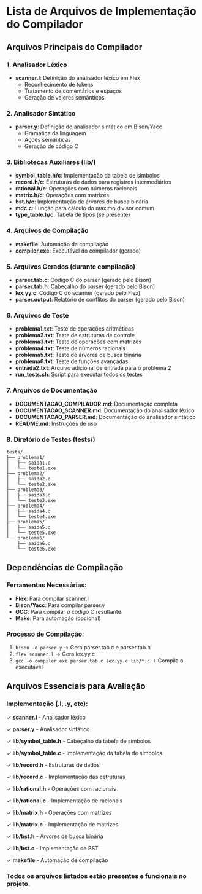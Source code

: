 # Lista de Arquivos de Implementação do Compilador

## Arquivos Principais do Compilador

### 1. Analisador Léxico
- **scanner.l**: Definição do analisador léxico em Flex
  - Reconhecimento de tokens
  - Tratamento de comentários e espaços
  - Geração de valores semânticos

### 2. Analisador Sintático
- **parser.y**: Definição do analisador sintático em Bison/Yacc
  - Gramática da linguagem
  - Ações semânticas
  - Geração de código C

### 3. Bibliotecas Auxiliares (lib/)
- **symbol_table.h/c**: Implementação da tabela de símbolos
- **record.h/c**: Estruturas de dados para registros intermediários
- **rational.h/c**: Operações com números racionais
- **matrix.h/c**: Operações com matrizes
- **bst.h/c**: Implementação de árvores de busca binária
- **mdc.c**: Função para cálculo do máximo divisor comum
- **type_table.h/c**: Tabela de tipos (se presente)

### 4. Arquivos de Compilação
- **makefile**: Automação da compilação
- **compiler.exe**: Executável do compilador (gerado)

### 5. Arquivos Gerados (durante compilação)
- **parser.tab.c**: Código C do parser (gerado pelo Bison)
- **parser.tab.h**: Cabeçalho do parser (gerado pelo Bison)
- **lex.yy.c**: Código C do scanner (gerado pelo Flex)
- **parser.output**: Relatório de conflitos do parser (gerado pelo Bison)

### 6. Arquivos de Teste
- **problema1.txt**: Teste de operações aritméticas
- **problema2.txt**: Teste de estruturas de controle
- **problema3.txt**: Teste de operações com matrizes
- **problema4.txt**: Teste de números racionais
- **problema5.txt**: Teste de árvores de busca binária
- **problema6.txt**: Teste de funções avançadas
- **entrada2.txt**: Arquivo adicional de entrada para o problema 2
- **run_tests.sh**: Script para executar todos os testes

### 7. Arquivos de Documentação
- **DOCUMENTACAO_COMPILADOR.md**: Documentação completa
- **DOCUMENTACAO_SCANNER.md**: Documentação do analisador léxico
- **DOCUMENTACAO_PARSER.md**: Documentação do analisador sintático
- **README.md**: Instruções de uso

### 8. Diretório de Testes (tests/)
```
tests/
├── problema1/
│   ├── saida1.c
│   └── teste1.exe
├── problema2/
│   ├── saida2.c
│   └── teste2.exe
├── problema3/
│   ├── saida3.c
│   └── teste3.exe
├── problema4/
│   ├── saida4.c
│   └── teste4.exe
├── problema5/
│   ├── saida5.c
│   └── teste5.exe
└── problema6/
    ├── saida6.c
    └── teste6.exe
```

## Dependências de Compilação

### Ferramentas Necessárias:
- **Flex**: Para compilar scanner.l
- **Bison/Yacc**: Para compilar parser.y
- **GCC**: Para compilar o código C resultante
- **Make**: Para automação (opcional)

### Processo de Compilação:
1. `bison -d parser.y` → Gera parser.tab.c e parser.tab.h
2. `flex scanner.l` → Gera lex.yy.c
3. `gcc -o compiler.exe parser.tab.c lex.yy.c lib/*.c` → Compila o executável

## Arquivos Essenciais para Avaliação

### Implementação (.l, .y, etc):
✓ **scanner.l** - Analisador léxico

✓ **parser.y** - Analisador sintático

✓ **lib/symbol_table.h** - Cabeçalho da tabela de símbolos


✓ **lib/symbol_table.c** - Implementação da tabela de símbolos

✓ **lib/record.h** - Estruturas de dados

✓ **lib/record.c** - Implementação das estruturas

✓ **lib/rational.h** - Operações com racionais

✓ **lib/rational.c** - Implementação de racionais

✓ **lib/matrix.h** - Operações com matrizes

✓ **lib/matrix.c** - Implementação de matrizes

✓ **lib/bst.h** - Árvores de busca binária

✓ **lib/bst.c** - Implementação de BST

✓ **makefile** - Automação de compilação

### Todos os arquivos listados estão presentes e funcionais no projeto.
